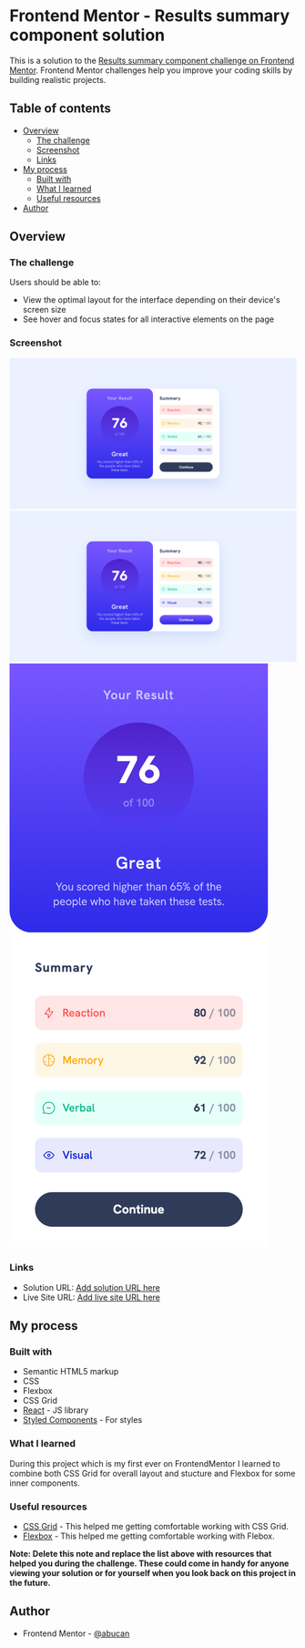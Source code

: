 # Frontend Mentor - Results summary component solution

This is a solution to the [Results summary component challenge on Frontend Mentor](https://www.frontendmentor.io/challenges/results-summary-component-CE_K6s0maV). Frontend Mentor challenges help you improve your coding skills by building realistic projects.

## Table of contents

- [Overview](#overview)
  - [The challenge](#the-challenge)
  - [Screenshot](#screenshot)
  - [Links](#links)
- [My process](#my-process)
  - [Built with](#built-with)
  - [What I learned](#what-i-learned)
  - [Useful resources](#useful-resources)
- [Author](#author)

## Overview

### The challenge

Users should be able to:

- View the optimal layout for the interface depending on their device's screen size
- See hover and focus states for all interactive elements on the page

### Screenshot

![Desktop Design](../src/assets/final-look/desktop-design.png)
![Active States](../src/assets/final-look/active-states.png)
![Mobile Design](../src/assets/final-look/mobile-design.png)

### Links

- Solution URL: [Add solution URL here](https://your-solution-url.com)
- Live Site URL: [Add live site URL here](https://your-live-site-url.com)

## My process

### Built with

- Semantic HTML5 markup
- CSS
- Flexbox
- CSS Grid
- [React](https://reactjs.org/) - JS library
- [Styled Components](https://styled-components.com/) - For styles

### What I learned

During this project which is my first ever on FrontendMentor I learned
to combine both CSS Grid for overall layout and stucture and Flexbox
for some inner components.

### Useful resources

- [CSS Grid](https://www.youtube.com/watch?v=0xMQfnTU6oo) - This helped me getting comfortable working with CSS Grid.
- [Flexbox](https://www.youtube.com/watch?v=3YW65K6LcIA&t=9s) - This helped me getting comfortable working with Flebox.

**Note: Delete this note and replace the list above with resources that helped you during the challenge. These could come in handy for anyone viewing your solution or for yourself when you look back on this project in the future.**

## Author

- Frontend Mentor - [@abucan](https://www.frontendmentor.io/profile/abucan)
